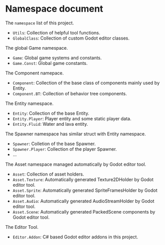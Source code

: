 # Namespace document

The `namespace` list of this project.

* `Utils`: Collection of helpful tool functions.
* `GlobalClass`: Collection of custom Godot editor classes.

The global Game namespace.

* `Game`: Global game systems and constants.
* `Game.Const`: Global game constants.

The Component namepace.

* `Component`: Collection of the base class of components mainly used by Entity.
* `Component.BT`: Collection of behavior tree components.

The Entity namespace.

* `Entity`: Collection of the base Entity.
* `Entity.Player`: Player entity and some static player data.
* `Entity.Fluid`: Water and lava entity.

The Spawner namespace has similar struct with Entity namespace.

* `Spawner`: Colletion of the base Spawner.
* `Spawner.Player`: Collection of the player Spawner.
* ...

The Asset namespace managed automatically by Godot editor tool.

* `Asset`: Collection of asset holders.
* `Asset.Texture`: Automatically generated Texture2DHolder by Godot editor tool.
* `Asset.Sprite`: Automatically generated SpriteFramesHolder by Godot editor tool.
* `Asset.Audio`: Automatically generated AudioStreamHolder by Godot editor tool.
* `Asset.Scene`: Automatically generated PackedScene components by Godot editor tool.

The Editor Tool.

* `Editor.Addon`: C# based Godot editor addons in this project.
